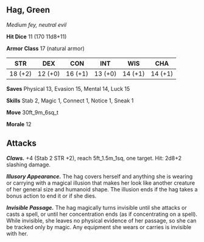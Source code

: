 ## Hag, Green

*Medium fey, neutral evil*

**Hit Dice** 11 (170 11d8+11)

**Armor Class** 17 (natural armor)

| STR     | DEX     | CON     | INT     | WIS     | CHA     |
|---------|---------|---------|---------|---------|---------|
| 18 (+2) | 12 (+0) | 16 (+1) | 13 (+0) | 14 (+1) | 14 (+1) |

**Saves** Physical 13, Evasion 15, Mental 14, Luck 15

**Skills** Stab 2, Magic 1, Connect 1, Notice 1, Sneak 1

**Move** 30ft_9m_6sq_t

**Morale** 12

## Attacks

***Claws.*** +4 (Stab 2 STR +2), reach 5ft_1.5m_1sq, one target. Hit: 2d8+2 slashing damage.

***Illusory Appearance.*** The hag covers herself and anything she is wearing or carrying with a magical illusion that makes her look like another creature of her general size and humanoid shape. The illusion ends if the hag takes a bonus action to end it or if she dies.

***Invisible Passage.*** The hag magically turns invisible until she attacks or casts a spell, or until her concentration ends (as if concentrating on a spell). While invisible, she leaves no physical evidence of her passage, so she can be tracked only by magic. Any equipment she wears or carries is invisible with her.

